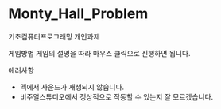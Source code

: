 # Monty_Hall_Problem
기초컴퓨터프로그래밍 개인과제

게임방법
게임의 설명을 따라 마우스 클릭으로 진행하면 됩니다.


에러사항
- 맥에서 사운드가 재생되지 않습니다.
- 비주얼스튜디오에서 정상적으로 작동할 수 있는지 잘 모르겠습니다.

